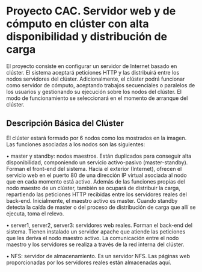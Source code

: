 # Proyecto CAC.  Servidor web y de cómputo en clúster con alta disponibilidad y distribución de carga

El proyecto consiste en configurar un servidor de Internet basado en clúster. El sistema aceptará peticiones HTTP y las distribuirá entre los nodos servidores del clúster. Adicionalmente, el clúster podrá funcionar como servidor de cómputo, aceptando trabajos secuenciales o paralelos de los usuarios y gestionando su ejecución sobre los nodos del clúster. El modo de funcionamiento se seleccionará en el momento de arranque del clúster.

## Descripción Básica del Clúster

El clúster estará formado por 6 nodos como los mostrados en la imagen. Las funciones asociadas a los nodos son las siguientes:

• master y standby: nodos maestros. Están duplicados para conseguir alta disponibilidad, componiendo un servicio activo-pasivo (master-standby). Forman el front-end del sistema. Hacia el exterior (Internet), ofrecen el servicio web en el puerto 80 de una dirección IP virtual asociada al nodo que en cada momento está activo. Además de las funciones propias del nodo maestro de un clúster, también se ocupará de distribuir la carga, repartiendo las peticiones HTTP recibidas entre los servidores reales del back-end. Inicialmente, el maestro activo es master. Cuando standby detecta la caída de master o del proceso de distribución de carga que allí se ejecuta, toma el relevo.

• server1, server2, server3: servidores web reales. Forman el back-end del sistema. Tienen instalado un servidor apache que atiende las peticiones que les deriva el nodo maestro activo. La comunicación entre el nodo maestro y los servidores se realiza a través de la red interna del clúster.

• NFS: servidor de almacenamiento. Es un servidor NFS. Las páginas web proporcionadas por los servidores reales están almacenadas aquí.
